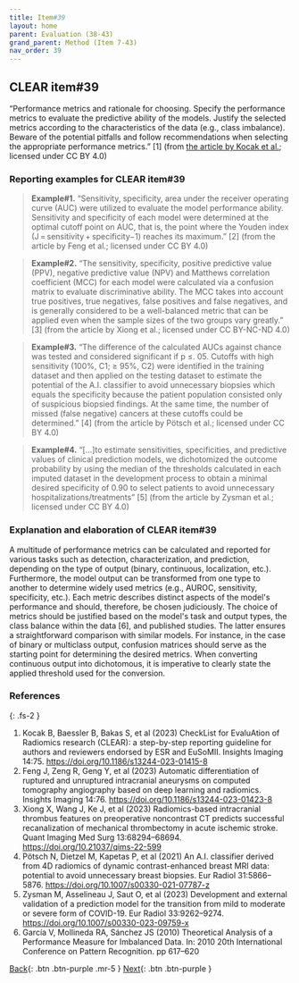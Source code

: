 ```yaml
---
title: Item#39
layout: home
parent: Evaluation (38-43)
grand_parent: Method (Item 7-43)
nav_order: 39
---
```


## CLEAR item#39


“Performance metrics and rationale for choosing. Specify the performance metrics to evaluate the predictive ability of the models. Justify the selected metrics according to the characteristics of the data (e.g., class imbalance). Beware of the potential pitfalls and follow recommendations when selecting the appropriate performance metrics.” [1] (from [the article by Kocak et al.](https://insightsimaging.springeropen.com/articles/10.1186/s13244-023-01415-8); licensed under CC BY 4.0)


### Reporting examples for CLEAR item#39

> **Example#1.** “Sensitivity, specificity, area under the receiver operating curve (AUC) were utilized to evaluate the model performance ability. Sensitivity and specificity of each model were determined at the optimal cutoff point on AUC, that is, the point where the Youden index (J = sensitivity + specificity−1) reaches its maximum.” [2] (from the article by Feng et al.; licensed under CC BY 4.0)

> **Example#2.** “The sensitivity, specificity, positive predictive value (PPV), negative predictive value (NPV) and Matthews correlation coefficient (MCC) for each model were calculated via a confusion matrix to evaluate discriminative ability. The MCC takes into account true positives, true negatives, false positives and false negatives, and is generally considered to be a well-balanced metric that can be applied even when the sample sizes of the two groups vary greatly.” [3] (from the article by Xiong et al.; licensed under CC BY-NC-ND 4.0)

> **Example#3.** “The difference of the calculated AUCs against chance was tested and considered significant if p ≤. 05. Cutoffs with high sensitivity (100%, C1; ≥ 95%, C2) were identified in the training dataset and then applied on the testing dataset to estimate the potential of the A.I. classifier to avoid unnecessary biopsies which equals the specificity because the patient population consisted only of suspicious biopsied findings. At the same time, the number of missed (false negative) cancers at these cutoffs could be determined.” [4] (from the article by Pötsch et al.; licensed under CC BY 4.0)

> **Example#4.** “[...]to estimate sensitivities, specificities, and predictive values of clinical prediction models, we dichotomized the outcome probability by using the median of the thresholds calculated in each imputed dataset in the development process to obtain a minimal desired specificity of 0.90 to select patients to avoid unnecessary hospitalizations/treatments” [5] (from the article by Zysman et al.; licensed under CC BY 4.0)



### Explanation and elaboration of CLEAR item#39

A multitude of performance metrics can be calculated and reported for various tasks such as detection, characterization, and prediction, depending on the type of output (binary, continuous, localization, etc.). Furthermore, the model output can be transformed from one type to another to determine widely used metrics (e.g., AUROC, sensitivity, specificity, etc.). Each metric describes distinct aspects of the model's performance and should, therefore, be chosen judiciously.  The choice of metrics should be  justified based on the model's task and output types, the class balance within the data [6], and published studies. The latter ensures a straightforward comparison with similar models. For instance, in the case of binary or multiclass output, confusion matrices should serve as the starting point for determining the desired metrics. When converting continuous output into dichotomous, it is imperative to clearly state the applied threshold used for the conversion.

### References

{: .fs-2 }

1. 	Kocak B, Baessler B, Bakas S, et al (2023) CheckList for EvaluAtion of Radiomics research (CLEAR): a step-by-step reporting guideline for authors and reviewers endorsed by ESR and EuSoMII. Insights Imaging 14:75. https://doi.org/10.1186/s13244-023-01415-8
2. 	Feng J, Zeng R, Geng Y, et al (2023) Automatic differentiation of ruptured and unruptured intracranial aneurysms on computed tomography angiography based on deep learning and radiomics. Insights Imaging 14:76. https://doi.org/10.1186/s13244-023-01423-8
3. 	Xiong X, Wang J, Ke J, et al (2023) Radiomics-based intracranial thrombus features on preoperative noncontrast CT predicts successful recanalization of mechanical thrombectomy in acute ischemic stroke. Quant Imaging Med Surg 13:68294–68694. https://doi.org/10.21037/qims-22-599
4. 	Pötsch N, Dietzel M, Kapetas P, et al (2021) An A.I. classifier derived from 4D radiomics of dynamic contrast-enhanced breast MRI data: potential to avoid unnecessary breast biopsies. Eur Radiol 31:5866–5876. https://doi.org/10.1007/s00330-021-07787-z
5. 	Zysman M, Asselineau J, Saut O, et al (2023) Development and external validation of a prediction model for the transition from mild to moderate or severe form of COVID-19. Eur Radiol 33:9262–9274. https://doi.org/10.1007/s00330-023-09759-x
6. 	García V, Mollineda RA, Sánchez JS (2010) Theoretical Analysis of a Performance Measure for Imbalanced Data. In: 2010 20th International Conference on Pattern Recognition. pp 617–620


[Back](https://radiomic.github.io/CLEAR-E3/docs/Item2.html){: .btn .btn-purple .mr-5 }
[Next](https://radiomic.github.io/CLEAR-E3/docs/Item4.html){: .btn .btn-purple   }
